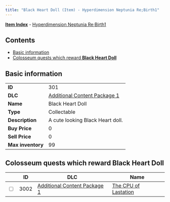 ```yaml
---
title: "Black Heart Doll (Item) - Hyperdimension Neptunia Re;Birth1"
---
```


[**Item Index**](/neptunia/rb1/item/index.html) - [Hyperdimension Neptunia Re;Birth1](/neptunia/rb1)

## Contents

- [Basic information](#basic-information)
- [Colosseum quests which reward **Black Heart Doll**](#colosseum-quests-which-reward-black-heart-doll)

## Basic information

|   |   |
| -- | -- |
| **ID** | 301 |
| **DLC** | [Additional Content Package 1](/neptunia/rb1/dlc/10-pack1.html) |
| **Name** | Black Heart Doll |
| **Type** | Collectable |
| **Description** | A cute looking Black Heart doll. |
| **Buy Price** | 0 |
| **Sell Price** | 0 |
| **Max inventory** | 99 |


## Colosseum quests which reward **Black Heart Doll**

|    | ID | DLC | Name |
| -- | -- | --- | ---- |
| <input type="checkbox" id="rb1-colosseum-10-3002" class="trackbox" /> | 3002 | [Additional Content Package 1](/neptunia/rb1/dlc/10-pack1.html) | [The CPU of Lastation](/neptunia/rb1/colosseum/10-3002-the-cpu-of-lastation.html) |
